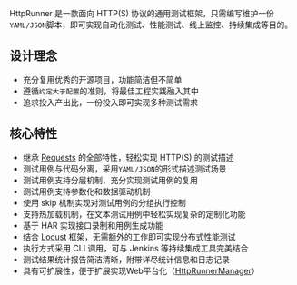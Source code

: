 
HttpRunner 是一款面向 HTTP(S) 协议的通用测试框架，只需编写维护一份`YAML/JSON`脚本，即可实现自动化测试、性能测试、线上监控、持续集成等目的。

## 设计理念

- 充分复用优秀的开源项目，功能简洁但不简单
- 遵循`约定大于配置`的准则，将最佳工程实践融入其中
- 追求投入产出比，一份投入即可实现多种测试需求

## 核心特性

- 继承 [Requests][Requests] 的全部特性，轻松实现 HTTP(S) 的测试描述
- 测试用例与代码分离，采用`YAML/JSON`的形式描述测试场景
- 测试用例支持分层机制，充分实现测试用例的复用
- 测试用例支持参数化和数据驱动机制
- 使用 skip 机制实现对测试用例的分组执行控制
- 支持热加载机制，在文本测试用例中轻松实现复杂的定制化功能
- 基于 HAR 实现接口录制和用例生成功能
- 结合 [Locust][Locust] 框架，无需额外的工作即可实现分布式性能测试
- 执行方式采用 CLI 调用，可与 Jenkins 等持续集成工具完美结合
- 测试结果统计报告简洁清晰，附带详尽统计信息和日志记录
- 具有可扩展性，便于扩展实现Web平台化（[HttpRunnerManager][HttpRunnerManager]）


[Requests]: http://docs.python-requests.org/en/master/
[Locust]: http://locust.io/
[HttpRunnerManager]: https://github.com/HttpRunner/HttpRunnerManager